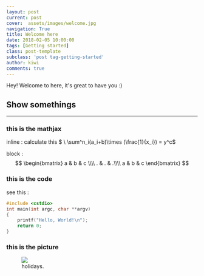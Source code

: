 ```yaml
---
layout: post
current: post
cover:  assets/images/welcome.jpg
navigation: True
title: Welcome here
date: 2018-02-05 10:00:00
tags: [Getting started]
class: post-template
subclass: 'post tag-getting-started'
author: kiwi
comments: true
---
```


Hey! Welcome to here, it's great to have you :) 

## Show somethings
---

### this is the mathjax

inline : calculate this  $ \ \sum^n_i(a_i+b)\times (\frac{1}{x_i}) = y^c$

block :
$$
\begin{bmatrix}
a & b & c \\\\ 
. & . & .\\\\ 
a & b & c 
\end{bmatrix} 
$$



### this is the code

see this :

```c++
#include <cstdio>
int main(int argc, char **argv)                                                       
{
    printf("Hello, World!\n");
    return 0;
}
```

### this is the picture

<figure>
	<a href="{{ site.baseurl }}assets/images/stock/images-stock-photo-0127845.jpg">
    <img src="{{ site.baseurl }}assets/images/stock/images-stock-photo-0127845.jpg">
    </a>
	<figcaption>
		holidays.
	</figcaption>
</figure>